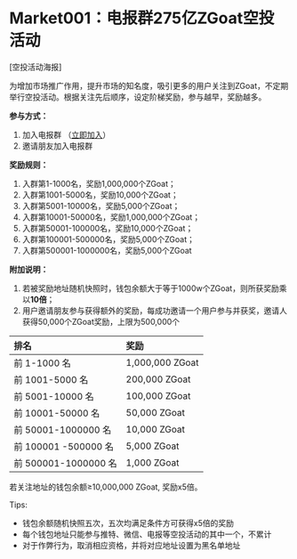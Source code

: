 # Market001：电报群275亿ZGoat空投活动

\[空投活动海报\]

为增加市场推广作用，提升市场的知名度，吸引更多的用户关注到ZGoat，不定期举行空投活动。根据关注先后顺序，设定阶梯奖励，参与越早，奖励越多。

**参与方式：**

1. 加入电报群 （[立即加入](http://zgoat.org)）
2. 邀请朋友加入电报群

**奖励规则：**

1. 入群第1-1000名，奖励1,000,000个ZGoat；
2. 入群第1001-5000名，奖励10,000个ZGoat；
3. 入群第5001-10000名，奖励5,000个ZGoat；
4. 入群第10001-50000名，奖励1,000,000个ZGoat；
5. 入群第50001-100000名，奖励10,000个ZGoat；
6. 入群第100001-500000名，奖励5,000个ZGoat；
7. 入群第500001-1000000名，奖励5,000个ZGoat

**附加说明：**

1. 若被奖励地址随机快照时，钱包余额大于等于1000w个ZGoat，则所获奖励乘以**10倍**；
2. 用户邀请朋友参与获得额外的奖励，每成功邀请一个用户参与并获奖，邀请人获得50,000个ZGoat奖励，上限为500,000个

| 排名 | 奖励 |
| :--- | :--- |
| 前 1-1000 名 | 1,000,000 ZGoat |
| 前 1001-5000 名 | 200,000 ZGoat |
| 前 5001-10000 名 | 100,000 ZGoat |
| 前 10001-50000 名 | 50,000 ZGoat |
| 前 50001-1000000 名 | 10,000 ZGoat |
| 前 100001 -500000 名 | 5,000 ZGoat |
| 前 500001-1000000 名 | 1,000 ZGoat |

若关注地址的钱包余额≥10,000,000 ZGoat, 奖励x5倍。



Tips:

* 钱包余额随机快照五次，五次均满足条件方可获得x5倍的奖励
* 每个钱包地址只能参与推特、微信、电报等空投活动的其中一个，不累计
* 对于作弊行为，取消相应资格，并将对应地址设置为黑名单地址



